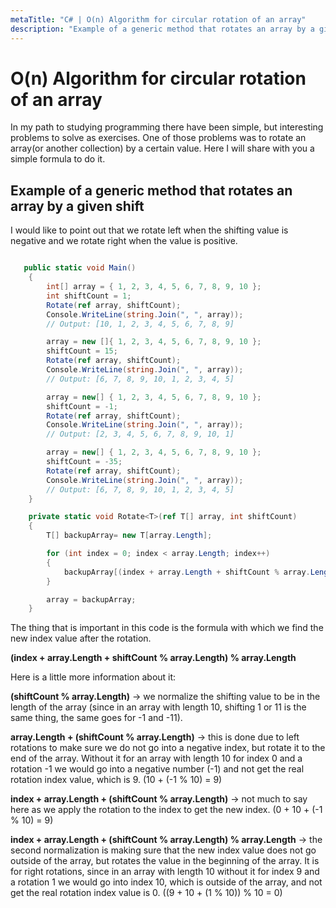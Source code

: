 ```yaml
---
metaTitle: "C# | O(n) Algorithm for circular rotation of an array"
description: "Example of a generic method that rotates an array by a given shift"
---
```


# O(n) Algorithm for circular rotation of an array


In my path to studying programming there have been simple, but interesting problems to solve as exercises. One of those problems was to rotate an array(or another collection) by a certain value. Here I will share with you a simple formula to do it.



## Example of a generic method that rotates an array by a given shift


I would like to point out that we rotate left when the shifting value is negative and we rotate right when the value is positive.

```cs

   public static void Main()
    {
        int[] array = { 1, 2, 3, 4, 5, 6, 7, 8, 9, 10 };
        int shiftCount = 1;
        Rotate(ref array, shiftCount);
        Console.WriteLine(string.Join(", ", array));
        // Output: [10, 1, 2, 3, 4, 5, 6, 7, 8, 9]

        array = new []{ 1, 2, 3, 4, 5, 6, 7, 8, 9, 10 };
        shiftCount = 15;
        Rotate(ref array, shiftCount);
        Console.WriteLine(string.Join(", ", array));
        // Output: [6, 7, 8, 9, 10, 1, 2, 3, 4, 5]

        array = new[] { 1, 2, 3, 4, 5, 6, 7, 8, 9, 10 };
        shiftCount = -1;
        Rotate(ref array, shiftCount);
        Console.WriteLine(string.Join(", ", array));
        // Output: [2, 3, 4, 5, 6, 7, 8, 9, 10, 1]

        array = new[] { 1, 2, 3, 4, 5, 6, 7, 8, 9, 10 };
        shiftCount = -35;
        Rotate(ref array, shiftCount);
        Console.WriteLine(string.Join(", ", array));
        // Output: [6, 7, 8, 9, 10, 1, 2, 3, 4, 5]
    }

    private static void Rotate<T>(ref T[] array, int shiftCount)
    {
        T[] backupArray= new T[array.Length];

        for (int index = 0; index < array.Length; index++)
        {
            backupArray[(index + array.Length + shiftCount % array.Length) % array.Length] = array[index];
        }

        array = backupArray;
    }

```

The thing that is important in this code is the formula with which we find the new index value after the rotation.

**(index + array.Length + shiftCount % array.Length) % array.Length**

Here is a little more information about it:

**(shiftCount % array.Length)** -> we normalize the shifting value to be in the length of the array (since in an array with length 10, shifting 1 or 11 is the same thing, the same goes for -1 and -11).

**array.Length + (shiftCount % array.Length)** -> this is done due to left rotations to make sure we do not go into a negative index, but rotate it to the end of the array. Without it for an array with length 10 for index 0 and a rotation -1 we would go into a negative number (-1) and not get the real rotation index value, which is 9. (10 + (-1 % 10) = 9)

**index + array.Length + (shiftCount % array.Length)** -> not much to say here as we apply the rotation to the index to get the new index. (0 + 10 + (-1 % 10) = 9)

**index + array.Length + (shiftCount % array.Length) % array.Length** -> the second normalization is making sure that the new index value does not go outside of the array, but rotates the value in the beginning of the array. It is for right rotations, since in an array with length 10 without it for index 9 and a rotation 1 we would go into index 10, which is outside of the array, and not get the real rotation index value is 0. ((9 + 10 + (1 % 10)) % 10 = 0)

